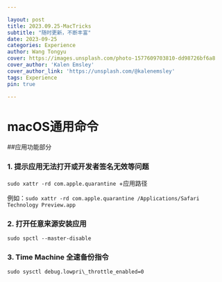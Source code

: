 ```yaml
---

layout: post
title: 2023.09.25-MacTricks
subtitle: "随时更新，不断丰富"
date: 2023-09-25
categories: Experience
author: Wang Tongyu
cover: https://images.unsplash.com/photo-1577609703810-dd98726bf6a8
cover_author: 'Kalen Emsley'
cover_author_link: 'https://unsplash.com/@kalenemsley'
tags: Experience
pin: true

---
```


# macOS通用命令
##应用功能部分
### 1. 提示应用无法打开或开发者签名无效等问题

`sudo xattr -rd com.apple.quarantine `+应用路径

例如：`sudo xattr -rd com.apple.quarantine /Applications/Safari Technology Preview.app`

### 2. 打开任意来源安装应用
`sudo spctl --master-disable`

### 3. Time Machine 全速备份指令
`sudo sysctl debug.lowpri\_throttle_enabled=0`